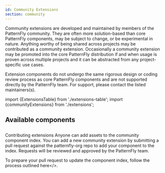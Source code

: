 ```yaml
---
id: Community Extensions
section: community
---
```


Community extensions are developed and maintained by members of the PatternFly community. They are often more 
solution-based than core PatternFly components, may be subject to change, or be experimental in nature. Anything 
worthy of being shared across projects may be contributed as a community extension. Occasionally a community 
extension may be promoted into the core PatternFly distribution if and when usage is proven across multiple 
projects and it can be abstracted from any project-specific use cases.


Extension components do not undergo the same rigorous design or coding review process as core PatternFly components 
and are not supported directly by the PatternFly team. For support, please contact the listed maintainers(s).

import {ExtensionsTable} from './extensions-table';
import {communityExtensions} from './extensions';

## Available components
<ExtensionsTable data={communityExtensions}/>

##
Contributing extensions
Anyone can add assets to the community component index. You can add a new community extension by submitting a pull request against the patternfly-org repo to add your component to the index. Requests will be reviewed and approved by the PatternFly team.

To prepare your pull request to update the component index, follow <a>the process outlined here</>.
